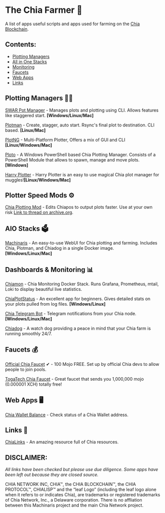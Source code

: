 # The Chia Farmer 🌱

A list of apps useful scripts and apps used for farming on the [Chia Blockchain](https://github.com/Chia-Network/chia-blockchain).

## Contents:
* [Plotting Managers](https://github.com/DazEB2/Chia-Farmer-Apps#plotting-managers-)
* [All in One Stacks](https://github.com/DazEB2/Chia-Farmer-Apps#aio-stacks-)
* [Monitoring](https://github.com/DazEB2/Chia-Farmer-Apps#monitoring-)
* [Faucets](https://github.com/DazEB2/Chia-Farmer-Apps#faucets-)
* [Web Apps](https://github.com/DazEB2/Chia-Farmer-Apps#web-apps-)
* [Links](https://github.com/DazEB2/Chia-Farmer-Apps#links-)

## Plotting Managers 👨‍🌾

[SWAR Pot Manager](https://github.com/swar/Swar-Chia-Plot-Manager) - Manages plots and plotting using CLI. Allows features like staggered start. **[Windows/Linux/Mac]**

[Plotman](https://github.com/ericaltendorf/plotman) - Create, stagger, auto start. Rsync's final plot to destination. CLI based. **[Linux/Mac]**

[PlotNG](https://github.com/maded2/plotng) - Multi-Platform Plotter, Offers a mix of GUI and CLI **[Linux/Windows/Mac]**

[Ploto](https://github.com/tydeno/Ploto) - A Windows PowerShell based Chia Plotting Manager. Consists of a PowerShell Module that allows to spawn, manage and move plots. **[Windows]**

[Harry Plotter](https://github.com/abueide/harry-plotter) - Harry Plotter is an easy to use magical Chia plot manager for muggles!**[Linux/Windows/Mac]**

## Plotter Speed Mods ⚙️

[Chia Plotting Mod](https://github.com/pechy/chiapos/releases/tag/1.0.2-dev1) - Edits Chiapos to output plots faster. Use at your own risk [Link to thread on archive.org](https://web.archive.org/web/20210525165055/https%3A%2F%2Fwww.reddit.com%2Fr%2Fchia%2Fcomments%2Fnk92th%2Fplotting_speed_improvements%2F).


## AIO Stacks 🗳

[Machinaris](https://github.com/guydavis/machinaris) - An easy-to-use WebUI for Chia plotting and farming. Includes Chia, Plotman, and Chiadog in a single Docker image. **[Windows/Linux/Mac]**

## Dashboards & Monitoring 📊

[Chiamon](https://github.com/retzkek/chiamon) - Chia Monitoring Docker Stack. Runs Grafana, Prometheus, mtail, Loki to display beautiful live statistics.

[ChiaPlotStatus](https://github.com/grayfallstown/Chia-Plot-Status) - An excellent app for beginners. Gives detailed stats on your plots pulled from log files. **[Windows/Linux]**

[Chia Telegram Bot](https://interchargers.com/chia-telegram-bot/) - Telegram notifications from your Chia node. **[Windows/Linux/Mac]**

[Chiadog](https://github.com/martomi/chiadog) - A watch dog providing a peace in mind that your Chia farm is running smoothly 24/7.

## Faucets 💰

[Official Chia Faucet](https://faucet.chia.net/) ✔ - 100 Mojo FREE. Set up by official Chia devs to allow people to join pools.

[TogaTech Chia Faucet](https://chia.togatech.org/) - Great faucet that sends you 1,000,000 mojo (0.000001 XCH) totally free!

## Web Apps 🖥

[Chia Wallet Balance](https://chiawalletbalance.web.app/) - Check status of a Chia Wallet address.

## Links 🔗

[ChiaLinks](https://chialinks.com/) - An amazing resource full of Chia resources.

## DISCLAIMER: 
*All links have been checked but please use due diligence. Some apps have been left out because they are closed source.*

CHIA NETWORK INC, CHIA™, the CHIA BLOCKCHAIN™, the CHIA PROTOCOL™, CHIALISP™ and the “leaf Logo” (including the leaf logo alone when it refers to or indicates Chia), are trademarks or registered trademarks of Chia Network, Inc., a Delaware corporation. There is no affliation between this Machinaris project and the main Chia Network project.
